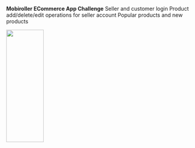  **Mobiroller ECommerce App Challenge**
 Seller and customer login
 Product add/delete/edit operations for seller account
 Popular products and new products 
 
<img align="center" width="100" height="300" src="https://www.hizliresim.com/8elto1i">
